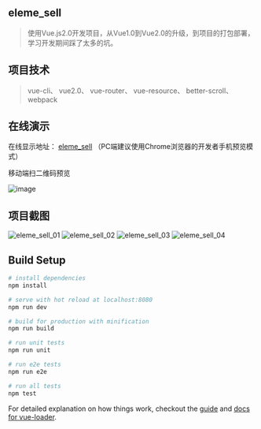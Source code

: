 ## eleme_sell

> 使用Vue.js2.0开发项目，从Vue1.0到Vue2.0的升级，到项目的打包部署，学习开发期间踩了太多的坑。

## 项目技术

> vue-cli、  vue2.0、  vue-router、  vue-resource、 better-scroll、 webpack

## 在线演示

在线显示地址： [eleme_sell](http://vuejs.womenl.cn/#/goods) （PC端建议使用Chrome浏览器的开发者手机预览模式）

移动端扫二维码预览

![image](http://img.hb.aicdn.com/991905952d769efc5be9099f3fe8fb4496599d53227f-0eX9TM_fw658)

## 项目截图

![eleme_sell_01](http://img.hb.aicdn.com/363a22cafb899a7806120bace5af7cde1f70d43a14e19-sEJS2X_fw658)
![eleme_sell_02](http://img.hb.aicdn.com/7f100b979d819868d5b279c3794064fb48f5aab412d39-DVNAjU_fw658)
![eleme_sell_03](http://img.hb.aicdn.com/4616817cc169645a6c72f599b14c67a26f79e9fe16c3a-PjPvn6_fw658)
![eleme_sell_04](http://img.hb.aicdn.com/8a4192a4f5a5e97c48ed5516688d2d1825daa91515d12-rpueid_fw658)

## Build Setup

``` bash
# install dependencies
npm install

# serve with hot reload at localhost:8080
npm run dev

# build for production with minification
npm run build

# run unit tests
npm run unit

# run e2e tests
npm run e2e

# run all tests
npm test
```

For detailed explanation on how things work, checkout the [guide](http://vuejs-templates.github.io/webpack/) and [docs for vue-loader](http://vuejs.github.io/vue-loader).
